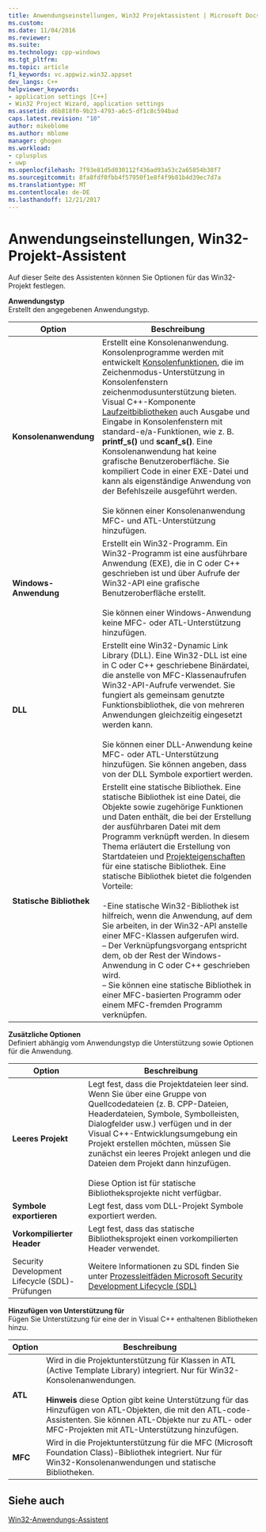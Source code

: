 ```yaml
---
title: Anwendungseinstellungen, Win32 Projektassistent | Microsoft Docs
ms.custom: 
ms.date: 11/04/2016
ms.reviewer: 
ms.suite: 
ms.technology: cpp-windows
ms.tgt_pltfrm: 
ms.topic: article
f1_keywords: vc.appwiz.win32.appset
dev_langs: C++
helpviewer_keywords:
- application settings [C++]
- Win32 Project Wizard, application settings
ms.assetid: d6b818f0-9b23-4793-a6c5-df1c8c594bad
caps.latest.revision: "10"
author: mikeblome
ms.author: mblome
manager: ghogen
ms.workload:
- cplusplus
- uwp
ms.openlocfilehash: 7f93e81d5d030112f436ad93a53c2a65854b38f7
ms.sourcegitcommit: 8fa8fdf0fbb4f57950f1e8f4f9b81b4d39ec7d7a
ms.translationtype: MT
ms.contentlocale: de-DE
ms.lasthandoff: 12/21/2017
---
```

# <a name="application-settings-win-32-project-wizard"></a>Anwendungseinstellungen, Win32-Projekt-Assistent
Auf dieser Seite des Assistenten können Sie Optionen für das Win32-Projekt festlegen.  
  
 **Anwendungstyp**  
 Erstellt den angegebenen Anwendungstyp.  
  
|Option|Beschreibung|  
|------------|-----------------|  
|**Konsolenanwendung**|Erstellt eine Konsolenanwendung. Konsolenprogramme werden mit entwickelt [Konsolenfunktionen](https://msdn.microsoft.com/en-us/library/ms813137.aspx), die im Zeichenmodus-Unterstützung in Konsolenfenstern zeichenmodusunterstützung bieten. Visual C++-Komponente [Laufzeitbibliotheken](../c-runtime-library/c-run-time-library-reference.md) auch Ausgabe und Eingabe in Konsolenfenstern mit standard-e/a-Funktionen, wie z. B. **printf_s()** und **scanf_s()**. Eine Konsolenanwendung hat keine grafische Benutzeroberfläche. Sie kompiliert Code in einer EXE-Datei und kann als eigenständige Anwendung von der Befehlszeile ausgeführt werden.<br /><br /> Sie können einer Konsolenanwendung MFC- und ATL-Unterstützung hinzufügen.|  
|**Windows-Anwendung**|Erstellt ein Win32-Programm. Ein Win32-Programm ist eine ausführbare Anwendung (EXE), die in C oder C++ geschrieben ist und über Aufrufe der Win32-API eine grafische Benutzeroberfläche erstellt.<br /><br /> Sie können einer Windows-Anwendung keine MFC- oder ATL-Unterstützung hinzufügen.|  
|**DLL**|Erstellt eine Win32-Dynamic Link Library (DLL). Eine Win32-DLL ist eine in C oder C++ geschriebene Binärdatei, die anstelle von MFC-Klassenaufrufen Win32-API-Aufrufe verwendet. Sie fungiert als gemeinsam genutzte Funktionsbibliothek, die von mehreren Anwendungen gleichzeitig eingesetzt werden kann.<br /><br /> Sie können einer DLL-Anwendung keine MFC- oder ATL-Unterstützung hinzufügen. Sie können angeben, dass von der DLL Symbole exportiert werden.|  
|**Statische Bibliothek**|Erstellt eine statische Bibliothek. Eine statische Bibliothek ist eine Datei, die Objekte sowie zugehörige Funktionen und Daten enthält, die bei der Erstellung der ausführbaren Datei mit dem Programm verknüpft werden. In diesem Thema erläutert die Erstellung von Startdateien und [Projekteigenschaften](../ide/property-pages-visual-cpp.md) für eine statische Bibliothek. Eine statische Bibliothek bietet die folgenden Vorteile:<br /><br /> -Eine statische Win32-Bibliothek ist hilfreich, wenn die Anwendung, auf dem Sie arbeiten, in der Win32-API anstelle einer MFC-Klassen aufgerufen wird.<br />– Der Verknüpfungsvorgang entspricht dem, ob der Rest der Windows-Anwendung in C oder C++ geschrieben wird.<br />– Sie können eine statische Bibliothek in einer MFC-basierten Programm oder einem MFC-fremden Programm verknüpfen.|  
  
 **Zusätzliche Optionen**  
 Definiert abhängig vom Anwendungstyp die Unterstützung sowie Optionen für die Anwendung.  
  
|Option|Beschreibung|  
|------------|-----------------|  
|**Leeres Projekt**|Legt fest, dass die Projektdateien leer sind. Wenn Sie über eine Gruppe von Quellcodedateien (z. B. CPP-Dateien, Headerdateien, Symbole, Symbolleisten, Dialogfelder usw.) verfügen und in der Visual C++-Entwicklungsumgebung ein Projekt erstellen möchten, müssen Sie zunächst ein leeres Projekt anlegen und die Dateien dem Projekt dann hinzufügen.<br /><br /> Diese Option ist für statische Bibliotheksprojekte nicht verfügbar.|  
|**Symbole exportieren**|Legt fest, dass vom DLL-Projekt Symbole exportiert werden.|  
|**Vorkompilierter Header**|Legt fest, dass das statische Bibliotheksprojekt einen vorkompilierten Header verwendet.|  
|Security Development Lifecycle (SDL)-Prüfungen|Weitere Informationen zu SDL finden Sie unter [Prozessleitfäden Microsoft Security Development Lifecycle (SDL)](../build/reference/sdl-enable-additional-security-checks.md)|  
  
 **Hinzufügen von Unterstützung für**  
 Fügen Sie Unterstützung für eine der in Visual C++ enthaltenen Bibliotheken hinzu.  
  
|Option|Beschreibung|  
|------------|-----------------|  
|**ATL**|Wird in die Projektunterstützung für Klassen in ATL (Active Template Library) integriert. Nur für Win32-Konsolenanwendungen.<br /><br /> **Hinweis** diese Option gibt keine Unterstützung für das Hinzufügen von ATL-Objekten, die mit den ATL-code-Assistenten. Sie können ATL-Objekte nur zu ATL- oder MFC-Projekten mit ATL-Unterstützung hinzufügen.|  
|**MFC**|Wird in die Projektunterstützung für die MFC (Microsoft Foundation Class)-Bibliothek integriert. Nur für Win32-Konsolenanwendungen und statische Bibliotheken.|  
  
## <a name="see-also"></a>Siehe auch  
 [Win32-Anwendungs-Assistent](../windows/win32-application-wizard.md)   
